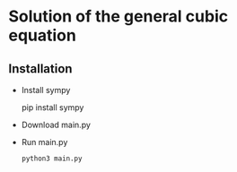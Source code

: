 # Solution of the general cubic equation

## Installation
* Install sympy

    pip install sympy

* Download main.py
* Run main.py

      python3 main.py
